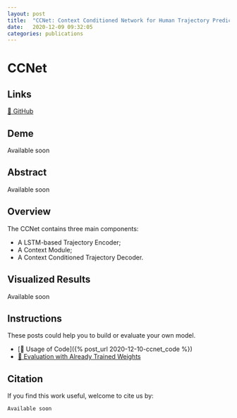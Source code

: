 ```yaml
---
layout: post
title:  "CCNet: Context Conditioned Network for Human Trajectory Prediction"
date:   2020-12-09 09:32:05
categories: publications
---
```


<!--
 * @Author: Conghao Wong
 * @Date: 2020-11-09 20:11:21
 * @LastEditors: Conghao Wong
 * @LastEditTime: 2021-01-13 20:19:18
 * @Description: file content
-->

# CCNet

## Links

[🔗 GitHub]()

## Deme

Available soon

## Abstract

Available soon

## Overview

The CCNet contains three main components:

- A LSTM-based Trajectory Encoder;
- A Context Module;
- A Context Conditioned Trajectory Decoder.

## Visualized Results

Available soon

## Instructions

These posts could help you to build or evaluate your own model.

- [🔗 Usage of Code]({% post_url 2020-12-10-ccnet_code %})
- [🔗 Evaluation with Already Trained Weights]()

## Citation

If you find this work useful, welcome to cite us by:

```
Available soon
```